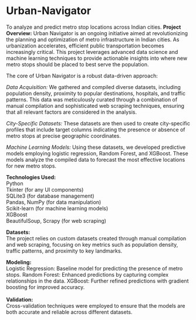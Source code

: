# Urban-Navigator
To analyze and predict metro stop locations across Indian cities.
**Project Overview:**
Urban Navigator is an ongoing initiative aimed at revolutionizing the planning and optimization of metro infrastructure in Indian cities. As urbanization accelerates, efficient public transportation becomes increasingly critical. This project leverages advanced data science and machine learning techniques to provide actionable insights into where new metro stops should be placed to best serve the population.

The core of Urban Navigator is a robust data-driven approach:

*Data Acquisition:* We gathered and compiled diverse datasets, including population density, proximity to popular destinations, hospitals, and traffic patterns. This data was meticulously curated through a combination of manual compilation and sophisticated web scraping techniques, ensuring that all relevant factors are considered in the analysis.

*City-Specific Datasets:* These datasets are then used to create city-specific profiles that include target columns indicating the presence or absence of metro stops at precise geographic coordinates.

*Machine Learning Models:* Using these datasets, we developed predictive models employing logistic regression, Random Forest, and XGBoost. These models analyze the compiled data to forecast the most effective locations for new metro stops.

**Technologies Used:**<br />
Python<br />
Tkinter (for any UI components)<br />
SQLite3 (for database management)<br />
Pandas, NumPy (for data manipulation)<br />
Scikit-learn (for machine learning models)<br />
XGBoost<br />
BeautifulSoup, Scrapy (for web scraping)<br />

**Datasets:**<br />
The project relies on custom datasets created through manual compilation and web scraping, focusing on key metrics such as population density, traffic patterns, and proximity to key landmarks.

**Modeling:**<br />
Logistic Regression: Baseline model for predicting the presence of metro stops.
Random Forest: Enhanced predictions by capturing complex relationships in the data.
XGBoost: Further refined predictions with gradient boosting for improved accuracy.<br />
<br />**Validation:**<br />
Cross-validation techniques were employed to ensure that the models are both accurate and reliable across different datasets.
